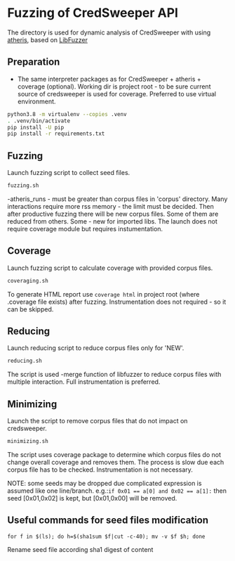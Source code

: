# Fuzzing of CredSweeper API

The directory is used for dynamic analysis of CredSweeper with using [atheris](https://github.com/google/atheris),
based on [LibFuzzer](https://llvm.org/docs/LibFuzzer.html#options)


## Preparation

- The same interpreter packages as for CredSweeper + atheris + coverage (optional).
Working dir is project root - to be sure current source of credsweeper is used for coverage.
Preferred to use virtual environment.

```bash
python3.8 -m virtualenv --copies .venv
. .venv/bin/activate
pip install -U pip
pip install -r requirements.txt
```


## Fuzzing

Launch fuzzing script to collect seed files. 
```bash
fuzzing.sh
```
-atheris_runs - must be greater than corpus files in 'corpus' directory.
Many interactions require more rss memory - the limit must be decided.
Then after productive fuzzing there will be new corpus files.
Some of them are reduced from others. Some - new for imported libs.
The launch does not require coverage module but requires instumentation.


## Coverage

Launch fuzzing script to calculate coverage with provided corpus files. 
```bash
coveraging.sh
```
To generate HTML report use ```coverage html``` in project root (where .coverage file exists) after fuzzing.
Instrumentation does not required - so it can be skipped.


## Reducing

Launch reducing script to reduce corpus files only for 'NEW'. 
```bash
reducing.sh
```
The script is used -merge function of libfuzzer to reduce corpus files with multiple interaction.
Full instrumentation is preferred.


## Minimizing

Launch the script to remove corpus files that do not impact on credsweeper. 
```bash
minimizing.sh
```
The script uses coverage package to determine which corpus files do not change overall coverage and removes them.
The process is slow due each corpus file has to be checked. Instrumentation is not necessary.

NOTE: some seeds may be dropped due complicated expression is assumed like one line/branch.
e.g.:```if 0x01 == a[0] and 0x02 == a[1]:``` then seed [0x01,0x02] is kept, but [0x01,0x00] will be removed.

## Useful commands for seed files modification
```base
for f in $(ls); do h=$(sha1sum $f|cut -c-40); mv -v $f $h; done
```
Rename seed file according sha1 digest of content
